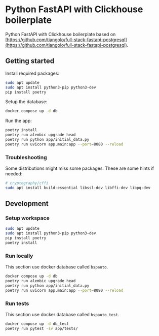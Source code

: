 # Python FastAPI with Clickhouse boilerplate

Python FastAPI with Clickhouse boilerplate based on [https://github.com/tiangolo/full-stack-fastapi-postgresql](https://github.com/tiangolo/full-stack-fastapi-postgresql).

## Getting started

Install required packages:

```bash
sudo apt update
sudo apt install python3-pip python3-dev
pip install poetry
```

Setup the database:

```bash
docker compose up -d db
```

Run the app:

```bash
poetry install
poetry run alembic upgrade head
poetry run python app/initial_data.py
poetry run uvicorn app.main:app --port=8080 --reload
```

### Troubleshooting

Some distributions might miss some packages. These are some hints if needed:

```bash
# cryptography/cffi
sudo apt install build-essential libssl-dev libffi-dev libpq-dev
```

## Development

### Setup workspace

```bash
sudo apt update
sudo apt install python3-pip python3-dev
pip install poetry
poetry install
```

### Run locally

This section use docker database called `bspauto`.

```bash
docker compose up -d db
poetry run alembic upgrade head
poetry run python app/initial_data.py
poetry run uvicorn app.main:app --port=8080 --reload
```

### Run tests

This section use docker database called `bspauto_test`.

```bash
docker compose up -d db_test
poetry run pytest -sv app/tests/
```
